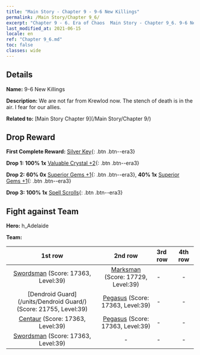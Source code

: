 ```yaml
---
title: "Main Story - Chapter 9 - 9-6 New Killings"
permalink: /Main Story/Chapter 9_6/
excerpt: "Chapter 9 - 6. Era of Chaos  Main Story - Chapter 9_6. 9-6 New Killings"
last_modified_at: 2021-06-15
locale: en
ref: "Chapter 9_6.md"
toc: false
classes: wide
---
```


## Details

 **Name:** 9-6 New Killings

 **Description:** We are not far from Krewlod now. The stench of death is in the air. I fear for our allies.

 **Related to:** [Main Story Chapter 9](/Main Story/Chapter 9/)

## Drop Reward

 **First Complete Reward:** [Silver Key](/Items/con_693/){: .btn .btn--era3}

 **Drop 1:** **100% 1x** [Valuable Crystal +2](/Items/mat_31/){: .btn .btn--era3}

 **Drop 2:** **60% 0x** [Superior Gems +1](/Items/mat_23/){: .btn .btn--era3}, **40% 1x** [Superior Gems +1](/Items/mat_23/){: .btn .btn--era3}

 **Drop 3:** **100% 1x** [Spell Scrolls](/Items/con_694/){: .btn .btn--era3}


## Fight against Team
 **Hero:** h_Adelaide

 **Team:**


  | 1st row | 2nd row | 3rd row | 4th row |
  |:----:|:----:|:----|:----:|
  | [Swordsman](/units/Swordsman/) (Score: 17363, Level:39)  | [Marksman](/units/Marksman/) (Score: 17729, Level:39)  | - | - |
  | [Dendroid Guard](/units/Dendroid Guard/) (Score: 21755, Level:39)  | [Pegasus](/units/Pegasus/) (Score: 17363, Level:39)  | - | - |
  | [Centaur](/units/Centaur/) (Score: 17363, Level:39)  | [Pegasus](/units/Pegasus/) (Score: 17363, Level:39)  | - | - |
  | [Swordsman](/units/Swordsman/) (Score: 17363, Level:39)  | - | - | - |


